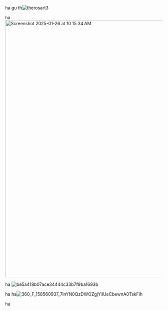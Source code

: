 ha gu th![therosart3](https://github.com/user-attachments/assets/0e495ec0-315b-4dbc-87c7-d9c008636e23)


ha<img width="819" alt="Screenshot 2025-01-26 at 10 15 34 AM" src="https://github.com/user-attachments/assets/452a3e21-b19c-404e-b192-7a915d458b17" />

  ha
![be5a418b07ace34444c33b7f9ba1693b](https://github.com/user-attachments/assets/9c2a22ba-b68e-4ea3-a421-0e71e4a12bb4)

ha 
  ha![360_F_158560937_7lnYN0QzDWOZgjYiIUeCbewnA0TskFih](https://github.com/user-attachments/assets/0f444aee-44d8-4b71-bd5e-4ef0a9124212)


ha 
  
